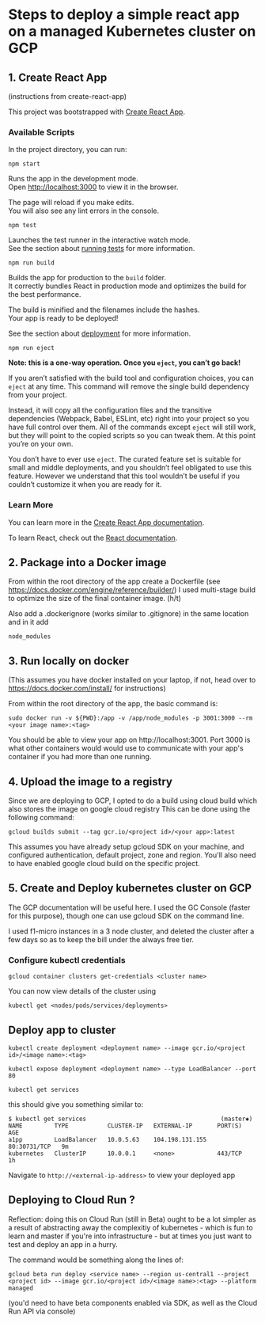 
# Steps to deploy a simple react app on a managed Kubernetes cluster on GCP

## 1. Create React App

(instructions from create-react-app)

This project was bootstrapped with [Create React App](https://github.com/facebook/create-react-app).

### Available Scripts

In the project directory, you can run:

 `npm start`

Runs the app in the development mode.<br />
Open [http://localhost:3000](http://localhost:3000) to view it in the browser.

The page will reload if you make edits.<br />
You will also see any lint errors in the console.

 `npm test`

Launches the test runner in the interactive watch mode.<br />
See the section about [running tests](https://facebook.github.io/create-react-app/docs/running-tests) for more information.

 `npm run build`

Builds the app for production to the `build` folder.<br />
It correctly bundles React in production mode and optimizes the build for the best performance.

The build is minified and the filenames include the hashes.<br />
Your app is ready to be deployed!

See the section about [deployment](https://facebook.github.io/create-react-app/docs/deployment) for more information.

  `npm run eject`

**Note: this is a one-way operation. Once you `eject`, you can’t go back!**

If you aren’t satisfied with the build tool and configuration choices, you can `eject` at any time. This command will remove the single build dependency from your project.

Instead, it will copy all the configuration files and the transitive dependencies (Webpack, Babel, ESLint, etc) right into your project so you have full control over them. All of the commands except `eject` will still work, but they will point to the copied scripts so you can tweak them. At this point you’re on your own.

You don’t have to ever use `eject`. The curated feature set is suitable for small and middle deployments, and you shouldn’t feel obligated to use this feature. However we understand that this tool wouldn’t be useful if you couldn’t customize it when you are ready for it.

### Learn More

You can learn more in the [Create React App documentation](https://facebook.github.io/create-react-app/docs/getting-started).

To learn React, check out the [React documentation](https://reactjs.org/).


## 2. Package into a Docker image
From within the root directory of the app create a Dockerfile (see https://docs.docker.com/engine/reference/builder/)
I used multi-stage build to optimize the size of the final container image. (h/t)

Also add a .dockerignore (works similar to .gitignore) in the same location and in it add

`node_modules`

## 3. Run locally on docker
(This assumes you have docker installed on your laptop, if not, head over to https://docs.docker.com/install/ for instructions)

From within the root directory of the app, the basic command is: 

 `sudo docker run -v ${PWD}:/app -v /app/node_modules -p 3001:3000 --rm <your image name>:<tag>`


You should be able to view your app on http://localhost:3001. Port 3000 is what other containers would would use to communicate with your app's container if you had more than one running.

## 4. Upload the image to a registry
Since we are deploying to GCP, I opted to do a build using cloud build which also stores the image on google cloud registry
This can be done using the following command:

 `gcloud builds submit --tag gcr.io/<project id>/<your app>:latest`  

This assumes you have already setup gcloud SDK on your machine, and configured authentication, default project, zone and region. You'll also need to have enabled google cloud build on the specific project.

## 5. Create and Deploy kubernetes cluster on GCP

The GCP documentation will be useful here. I used the GC Console (faster for this purpose), though one can use gcloud SDK on the command line. 

I used f1-micro instances in a 3 node cluster, and deleted the cluster after a few days so as to keep the bill under the always free tier.

###  Configure kubectl credentials

`gcloud container clusters get-credentials <cluster name>`   

You can now view details of the cluster using  

`kubectl get <nodes/pods/services/deployments>`


## Deploy app to cluster

```
kubectl create deployment <deployment name> --image gcr.io/<project id>/<image name>:<tag>

kubectl expose deployment <deployment name> --type LoadBalancer --port 80

kubectl get services
```

this should give you something similar to:
```
$ kubectl get services                                      (master✱)
NAME         TYPE           CLUSTER-IP   EXTERNAL-IP       PORT(S)        AGE
a1pp         LoadBalancer   10.0.5.63    104.198.131.155   80:30731/TCP   9m
kubernetes   ClusterIP      10.0.0.1     <none>            443/TCP        1h
```

Navigate to `http://<external-ip-address>` to view your deployed app

## Deploying to Cloud Run ?

Reflection: doing this on Cloud Run (still in Beta) ought to be a lot simpler as a result of abstracting away the complexitiy of kubernetes - which is fun to learn and master if you're into infrastructure - but at times you just want to test and deploy an app in a hurry.

The command would be something along the lines of:

 `gcloud beta run deploy <service name> --region us-central1 --project <project id> --image gcr.io/<project id>/<image name>:<tag> --platform managed` 
  
  (you'd need to have beta components enabled via SDK, as well as the Cloud Run API via console)
  
  

